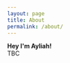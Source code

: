 ```yaml
---
layout: page
title: About
permalink: /about/
---
```

<div class="index-wrapper">
  <div class="hero-text">
    <p>
      <strong>Hey I'm Ayliah!</strong> <br>TBC
    </p>
  </div>
</div>

